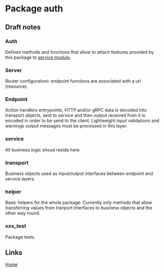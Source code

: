 # Package auth

## Draft notes

### Auth

Defines methods and functions that allow to attach features provided by this package to [service module](https://gitlab.com/mikrowezel/backend/service/).


### Server

Router configurationi: endpoint functions are associated with a url (resource).

### Endpoint

Action handlers entrypoints, HTTP and/or gRPC data is decoded into transport objects, sent to service and then output received from it is encoded in order to be send to the client.
Lightweight input validations and warnings output messages must be processed in this layer.

### service

All business logic shoud reside here.

### transport

Business objects used as input/output interfaces between endpoint and service layers.

### helper

Basic helpers for the whole package. Currently only methods that allow transferring values from tranport interfaces to business objects and the other way round.

### xxx_test

Package tests.

## Links
[Home](/README.md)
